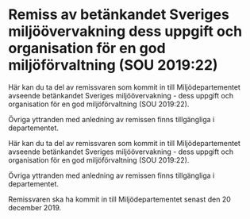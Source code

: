 # Remiss av betänkandet Sveriges miljöövervakning dess uppgift och organisation för en god miljöförvaltning (SOU 2019:22)

Här kan du ta del av remissvaren som kommit in till Miljödepartementet avseende betänkandet Sveriges miljöövervakning - dess uppgift och organisation för en god miljöförvaltning (SOU 2019:22).

Övriga yttranden med anledning av remissen finns tillgängliga i departementet.

Här kan du ta del av remissvaren som kommit in till Miljödepartementet avseende betänkandet Sveriges miljöövervakning - dess uppgift och organisation för en god miljöförvaltning (SOU 2019:22).

Övriga yttranden med anledning av remissen finns tillgängliga i departementet.

Remissvaren ska ha kommit in till Miljödepartementet senast den 20
december 2019.
